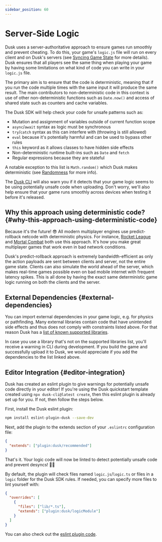 ```yaml
---
sidebar_position: 60
---
```


# Server-Side Logic

Dusk uses a server-authoritative approach to ensure games run smoothly and prevent cheating. To do this, your game's `logic.js` file will run on every client and on Dusk's servers (see [Syncing Game State](../how-it-works/syncing-game-state) for more details). Dusk ensures that all players see the same thing when playing your game by having some limitations on what kind of code you can write in your `logic.js` file.

The primary aim is to ensure that the code is deterministic, meaning that if you run the code multiple times with the same input it will produce the same result. The main contributors to non-deterministic code in this context is use of other non-deterministic functions such as `Date.now()` and access of shared state such as counters and cache variables.

The Dusk SDK will help check your code for unsafe patterns such as:

- Mutation and assignment of variables outside of current function scope
- `async`/`await` syntax as logic must be synchronous
- `try`/`catch` syntax as this can interfere with  (throwing is still allowed)
- `eval` because it's potentially harmful and can be used to bypass other rules
- `this` keyword as it allows classes to have hidden side effects
- Non-deterministic runtime built-ins such as `Date` and `fetch`
- Regular expressions because they are stateful

A notable exception to this list is `Math.random()` which Dusk makes deterministic (see [Randomness](../advanced/randomness.md) for more info).

The [Dusk CLI](publishing/cli.md) will also warn you if it detects that your game logic seems to be using potentially unsafe code when uploading. Don't worry, we'll also help ensure that your game runs smoothly across devices when testing it before it's released.

## Why this approach using deterministic code? {#why-this-approach-using-deterministic-code}

Because it's the future! 😎 All modern multiplayer engines use predict-rollback netcode with deterministic physics. For instance, [Rocket League](https://www.youtube.com/watch?v=ueEmiDM94IE&t=1416s) and [Mortal Combat](https://www.youtube.com/watch?v=7jb0FOcImdg) both use this approach. It's how you make great multiplayer games that work even in bad network conditions.

Dusk's predict-rollback approach is extremely bandwidth-efficient as only the action payloads are sent between clients and server, not the entire game state. Clients can also simulate the world ahead of the server, which makes real-time games possible even on bad mobile internet with frequent latency spikes. This is all done by having the exact same deterministic game logic running on both the clients and the server.

## External Dependencies {#external-dependencies}

You can import external dependencies in your game logic, e.g. for physics or pathfinding. Many external libraries contain code that have unintended side effects and thus does not comply with constraints listed above. For that reason Dusk has a [list of known supported libraries](https://github.com/rune/rune/blob/staging/packages/vite-plugin-dusk/src/dependency-whitelist.ts).

In case you use a library that's not on the supported libraries list, you'll receive a warning in CLI during development. If you build the game and successfully upload it to Dusk, we would appreciate if you add the dependencies to the list linked above.


## Editor Integration {#editor-integration}

Dusk has created an eslint plugin to give warnings for potentially unsafe code directly in your editor! If you're using the Dusk quickstart template created using `npx dusk-cli@latest create`, then this eslint plugin is already set up for you. If not, then follow the steps below.

First, install the Dusk eslint plugin:

```bash
npm install eslint-plugin-dusk --save-dev
```

Next, add the plugin to the extends section of your `.eslintrc` configuration file:

```json
{
  "extends": ["plugin:dusk/recommended"]
}
```

That's it. Your logic code will now be linted to detect potentially unsafe code and prevent desyncs! 🧙‍♂️

By default, the plugin will check files named `logic.js`/`logic.ts` or files in a `logic` folder for the Dusk SDK rules. If needed, you can specify more files to lint yourself with:

```json
{
  "overrides": [
    {
      "files": ["lib/*.ts"],
      "extends": ["plugin:dusk/logicModule"]
    }
  ]
}
```

You can also check out the [eslint plugin code](https://github.com/rune/rune/tree/staging/packages/eslint-plugin-dusk).
